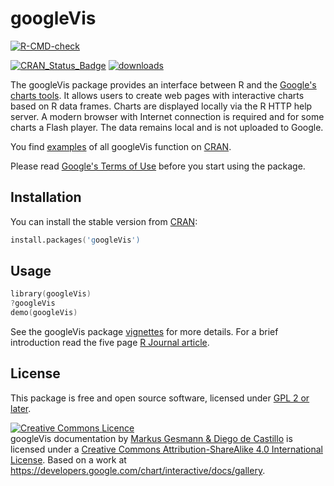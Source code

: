 # googleVis 
<!-- badges: start -->
[![R-CMD-check](https://github.com/mages/googleVis/workflows/R-CMD-check/badge.svg)](https://github.com/mages/googleVis/actions)
<!-- badges: end -->
[![CRAN\_Status\_Badge](https://www.r-pkg.org/badges/version/googleVis)](https://cran.r-project.org/package=googleVis) [![downloads](https://cranlogs.r-pkg.org/badges/grand-total/googleVis)](https://cran.r-project.org/package=googleVis)


The googleVis package provides an interface between R and the [Google's charts tools](https://developers.google.com/chart/). 
It allows users to create web pages with interactive charts based on R data frames. Charts are displayed locally via the R HTTP help server. 
A modern browser with Internet connection is required and for some 
charts a Flash player. The data remains local and is not uploaded to 
Google.

You find [examples](https://CRAN.R-project.org/package=googleVis/vignettes/googleVis_examples.html) of all googleVis function on [CRAN](https://cran.r-project.org/package=googleVis/). 

Please read [Google's Terms of Use](https://developers.google.com/terms/) before you start using the package. 

## Installation

You can install the stable version from
[CRAN](https://cran.r-project.org/package=googleVis/):

```s
install.packages('googleVis')
```

## Usage

```s
library(googleVis)
?googleVis
demo(googleVis)
```

See the googleVis package [vignettes](https://cran.r-project.org/package=googleVis/) for more details. For a brief introduction read the five page [R Journal article](https://journal.r-project.org/archive/2011-2/RJournal_2011-2_Gesmann+de~Castillo.pdf).

## License

This package is free and open source software, licensed under [GPL 2 or later](https://opensource.org/licenses/gpl-license).

<a rel="license" href="https://creativecommons.org/licenses/by-sa/4.0/deed.en_GB"><img alt="Creative Commons Licence" class="c1" src="https://i.creativecommons.org/l/by-sa/4.0/80x15.png" /></a><br />
<span>googleVis documentation</span> by <a href="https://github.com/mages/googleVis" rel="cc:attributionURL">Markus Gesmann &amp; Diego de Castillo</a> is licensed under a <a rel="license" href="https://creativecommons.org/licenses/by-sa/4.0/deed.en_GB">Creative Commons Attribution-ShareAlike 4.0 International License</a>. Based on a work at <a href="https://developers.google.com/chart/interactive/docs/gallery" rel="dct:source">https://developers.google.com/chart/interactive/docs/gallery</a>.
